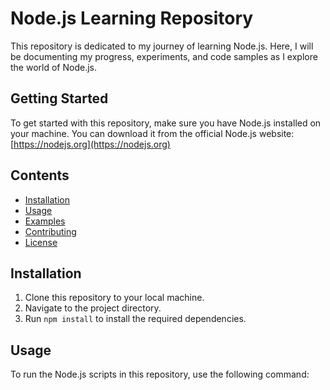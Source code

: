 # Node.js Learning Repository

This repository is dedicated to my journey of learning Node.js. Here, I will be documenting my progress, experiments, and code samples as I explore the world of Node.js.

## Getting Started

To get started with this repository, make sure you have Node.js installed on your machine. You can download it from the official Node.js website: [https://nodejs.org](https://nodejs.org)

## Contents

- [Installation](#installation)
- [Usage](#usage)
- [Examples](#examples)
- [Contributing](#contributing)
- [License](#license)

## Installation

1. Clone this repository to your local machine.
2. Navigate to the project directory.
3. Run `npm install` to install the required dependencies.

## Usage

To run the Node.js scripts in this repository, use the following command:
